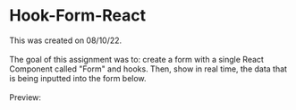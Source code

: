 # Hook-Form-React
This was created on 08/10/22.
<br><br>
The goal of this assignment was to: create a form with a single React Component called "Form" and hooks. Then, show in real time, the data that is being inputted into the form below.
<br><br>
Preview:
